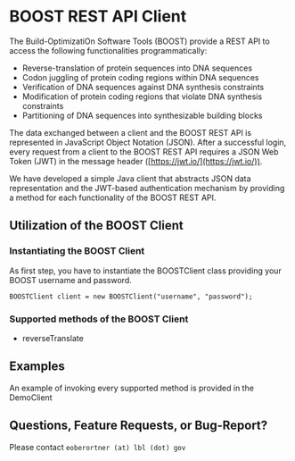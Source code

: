 # BOOST REST API Client

The Build-OptimizatiOn Software Tools (BOOST) provide a REST API to access the following 
functionalities programmatically:
- Reverse-translation of protein sequences into DNA sequences
- Codon juggling of protein coding regions within DNA sequences
- Verification of DNA sequences against DNA synthesis constraints
- Modification of protein coding regions that violate DNA synthesis constraints
- Partitioning of DNA sequences into synthesizable building blocks

The data exchanged between a client and the BOOST REST API is represented in JavaScript Object Notation (JSON). 
After a successful login, every request from a client to the BOOST REST API requires a JSON Web Token (JWT) in 
the message header ([https://jwt.io/](https://jwt.io/)).

We have developed a simple Java client that abstracts JSON data representation and the JWT-based authentication mechanism 
by providing a method for each functionality of the BOOST REST API.

## Utilization of the BOOST Client

### Instantiating the BOOST Client
 
As first step, you have to instantiate the BOOSTClient class providing your BOOST username and password.

```
BOOSTClient client = new BOOSTClient("username", "password");
```

### Supported methods of the BOOST Client

* reverseTranslate


## Examples 

An example of invoking every supported method is provided in the DemoClient 

## Questions, Feature Requests, or Bug-Report?

Please contact ```eoberortner (at) lbl (dot) gov``` 







     